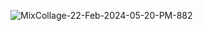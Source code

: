 ![MixCollage-22-Feb-2024-05-20-PM-882](https://github.com/Kitturoy/ANDROID-APPLICATION-DEVELOPMEN/assets/115938624/553767ca-b4de-4928-94f7-88688fdd43b2)

